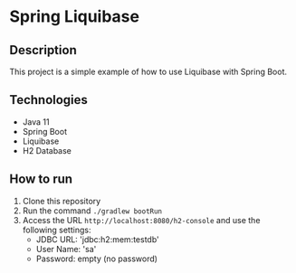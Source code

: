 # Spring Liquibase

## Description

This project is a simple example of how to use Liquibase with Spring Boot.

## Technologies

- Java 11
- Spring Boot
- Liquibase
- H2 Database

## How to run

1. Clone this repository
2. Run the command `./gradlew bootRun`
3. Access the URL `http://localhost:8080/h2-console` and use the following settings:
    - JDBC URL: 'jdbc:h2:mem:testdb'
    - User Name: 'sa'
    - Password: empty (no password) 